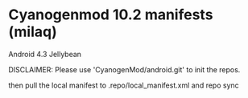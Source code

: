 Cyanogenmod 10.2 manifests (milaq)
================================

Android 4.3 Jellybean

DISCLAIMER: Please use 'CyanogenMod/android.git' to init the repos.

then pull the local manifest to .repo/local_manifest.xml and repo sync
